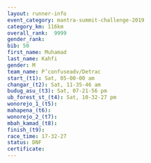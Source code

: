 ```yaml
---
layout: runner-info 
event_category: mantra-summit-challenge-2019 
category_km: 116km 
overall_rank:  9999
gender_rank: 
bib: 50
first_name: Muhamad
last_name: Kahfi
gender: M
team_name: P’confuseadv/Detrac
start_(t1): Sat, 05-00-00 am
changar_(t2): Sat, 11-35-46 am
budug_asu_(t3): Sat, 07-21-56 pm
ub_forest_st_(t4): Sat, 10-32-27 pm
wonorejo_1_(t5): 
mahapena_(t6): 
wonorejo_2_(t7): 
mbah_kamad_(t8): 
finish_(t9): 
race_time: 17-32-27
status: DNF
certificate: 
---
```

